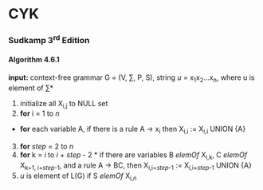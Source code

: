 # CYK

### Sudkamp 3<sup>rd</sup> Edition

#### Algorithm 4.6.1

**input:**
context-free grammar G = (V, &sum;, P, S), string *u* = x<sub>1</sub>x<sub>2</sub>...x<sub>n</sub>, where u is element of &sum;*

1. initialize all X<sub>i,j</sub> to NULL set
2. **for** i = 1 to *n*
  * **for** each variable A, if there is a rule A &rarr; x<sub>i</sub> then X<sub>i,i</sub> := X<sub>i,i</sub> UNION {A}
3. **for** *step* = 2 to *n*
  1. **for** k = *i* to *i* + *step* - 2
    * if there are variables B *elemOf* X<sub>i,k</sub>, C *elemOf* X<sub>k+1, i+*step*-1</sub>, and a rule A &rarr; BC, then X<sub>i,i+*step*-1</sub> := X<sub>i,i+*step*-1</sub> UNION {A}
4. *u* is element of L(G) if S *elemOf* X<sub>i,*n*</sub>
